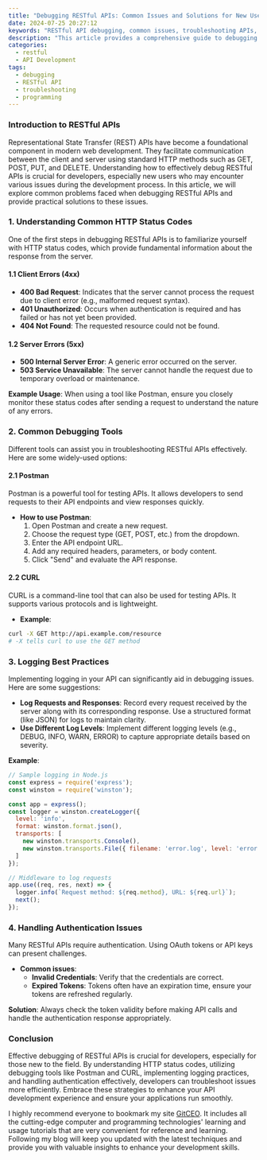 ```yaml
---
title: "Debugging RESTful APIs: Common Issues and Solutions for New Users"
date: 2024-07-25 20:27:12
keywords: "RESTful API debugging, common issues, troubleshooting APIs, API error handling, beginners guide"
description: "This article provides a comprehensive guide to debugging RESTful APIs, addressing common issues faced by new users. We explore various strategies for identifying and resolving problems, including understanding HTTP status codes, testing tools, and logging best practices. By the end, readers will gain valuable insights into efficiently troubleshooting their RESTful services and ensuring smooth operations for their applications."
categories:
  - restful
  - API Development
tags:
  - debugging
  - RESTful API
  - troubleshooting
  - programming
---
```


### Introduction to RESTful APIs

Representational State Transfer (REST) APIs have become a foundational component in modern web development. They facilitate communication between the client and server using standard HTTP methods such as GET, POST, PUT, and DELETE. Understanding how to effectively debug RESTful APIs is crucial for developers, especially new users who may encounter various issues during the development process. In this article, we will explore common problems faced when debugging RESTful APIs and provide practical solutions to these issues. 

<!-- more -->

### 1. Understanding Common HTTP Status Codes

One of the first steps in debugging RESTful APIs is to familiarize yourself with HTTP status codes, which provide fundamental information about the response from the server.

#### 1.1 Client Errors (4xx)
- **400 Bad Request**: Indicates that the server cannot process the request due to client error (e.g., malformed request syntax).
- **401 Unauthorized**: Occurs when authentication is required and has failed or has not yet been provided.
- **404 Not Found**: The requested resource could not be found.

#### 1.2 Server Errors (5xx)
- **500 Internal Server Error**: A generic error occurred on the server.
- **503 Service Unavailable**: The server cannot handle the request due to temporary overload or maintenance.

**Example Usage**: When using a tool like Postman, ensure you closely monitor these status codes after sending a request to understand the nature of any errors.

### 2. Common Debugging Tools

Different tools can assist you in troubleshooting RESTful APIs effectively. Here are some widely-used options:

#### 2.1 Postman
Postman is a powerful tool for testing APIs. It allows developers to send requests to their API endpoints and view responses quickly. 

- **How to use Postman**:
  1. Open Postman and create a new request.
  2. Choose the request type (GET, POST, etc.) from the dropdown.
  3. Enter the API endpoint URL.
  4. Add any required headers, parameters, or body content.
  5. Click "Send" and evaluate the API response.

#### 2.2 CURL
CURL is a command-line tool that can also be used for testing APIs. It supports various protocols and is lightweight.

- **Example**: 
```bash
curl -X GET http://api.example.com/resource
# -X tells curl to use the GET method
```

### 3. Logging Best Practices

Implementing logging in your API can significantly aid in debugging issues. Here are some suggestions:

- **Log Requests and Responses**: Record every request received by the server along with its corresponding response. Use a structured format (like JSON) for logs to maintain clarity.
- **Use Different Log Levels**: Implement different logging levels (e.g., DEBUG, INFO, WARN, ERROR) to capture appropriate details based on severity.

**Example**:
```javascript
// Sample logging in Node.js
const express = require('express');
const winston = require('winston');

const app = express();
const logger = winston.createLogger({
  level: 'info',
  format: winston.format.json(),
  transports: [
    new winston.transports.Console(),
    new winston.transports.File({ filename: 'error.log', level: 'error' }) // Log errors to a file
  ]
});

// Middleware to log requests
app.use((req, res, next) => {
  logger.info(`Request method: ${req.method}, URL: ${req.url}`);
  next();
});
```

### 4. Handling Authentication Issues

Many RESTful APIs require authentication. Using OAuth tokens or API keys can present challenges. 

- **Common issues**:
  - **Invalid Credentials**: Verify that the credentials are correct.
  - **Expired Tokens**: Tokens often have an expiration time, ensure your tokens are refreshed regularly.

**Solution**: Always check the token validity before making API calls and handle the authentication response appropriately.

### Conclusion

Effective debugging of RESTful APIs is crucial for developers, especially for those new to the field. By understanding HTTP status codes, utilizing debugging tools like Postman and CURL, implementing logging practices, and handling authentication effectively, developers can troubleshoot issues more efficiently. Embrace these strategies to enhance your API development experience and ensure your applications run smoothly.

I highly recommend everyone to bookmark my site [GitCEO](https://gitceo.com). It includes all the cutting-edge computer and programming technologies' learning and usage tutorials that are very convenient for reference and learning. Following my blog will keep you updated with the latest techniques and provide you with valuable insights to enhance your development skills.